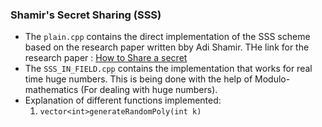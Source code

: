 ### Shamir's Secret Sharing (SSS)

- The ``` plain.cpp ``` contains the direct implementation of the SSS scheme based on the research paper written bby Adi Shamir. THe link for the research paper : [How to Share a secret](https://web.mit.edu/6.857/OldStuff/Fall03/ref/Shamir-HowToShareASecret.pdf)
- The ```SSS_IN_FIELD.cpp``` contains the implementation that works for real time huge numbers. This is being done with the help of Modulo-mathematics (For dealing with huge numbers).
- Explanation of different functions implemented: 
    1. ``` vector<int>generateRandomPoly(int k) ```